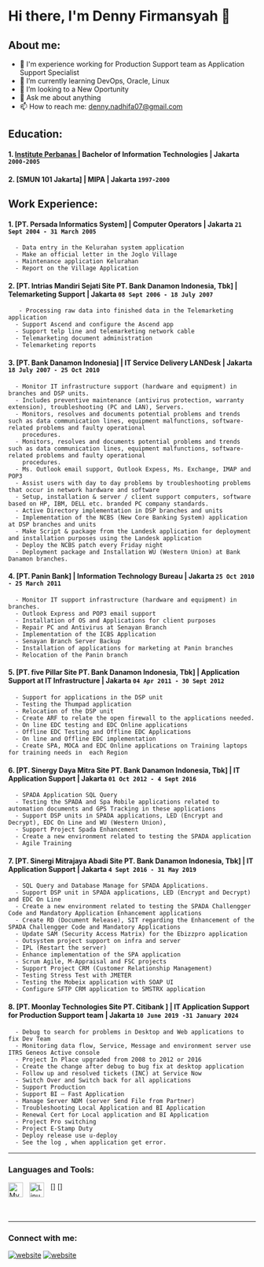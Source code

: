 # Hi there, I'm Denny Firmansyah 👋
## About me:
- 🔭 I'm experience working for Production Support team as Application Support Specialist 
- 🌱 I’m currently learning DevOps, Oracle, Linux
- 👯 I’m looking to a New Oportunity
- 💬 Ask me about anything
- 📫 How to reach me: denny.nadhifa07@gmail.com

## Education:

#### 1. [Institute Perbanas ](https://perbanas.id/) | Bachelor of Information Technologies | Jakarta `2000-2005`

#### 2. [SMUN 101 Jakarta] | MIPA | Jakarta `1997-2000`

## Work Experience:
#### 1. [PT. Persada Informatics System] | Computer Operators  | Jakarta `21 Sept 2004 - 31 March 2005`
      - Data entry in the Kelurahan system application
      - Make an official letter in the Joglo Village
      - Maintenance application Kelurahan
      - Report on the Village Application
    
#### 2. [PT. Intrias Mandiri Sejati Site PT. Bank Danamon Indonesia, Tbk] | Telemarketing Support  | Jakarta `08 Sept 2006 - 18 July 2007`
       - Processing raw data into finished data in the Telemarketing application
      - Support Ascend and configure the Ascend app
      - Support telp line and telemarketing network cable
      - Telemarketing document administration
      - Telemarketing reports

#### 3. [PT. Bank Danamon Indonesia] | IT Service Delivery LANDesk   | Jakarta `18 July 2007 - 25 Oct 2010`
      - Monitor IT infrastructure support (hardware and equipment) in branches and DSP units.
      - Includes preventive maintenance (antivirus protection, warranty extension), troubleshooting (PC and LAN), Servers.
      - Monitors, resolves and documents potential problems and trends such as data communication lines, equipment malfunctions, software-related problems and faulty operational 
        procedures.
      - Monitors, resolves and documents potential problems and trends such as data communication lines, equipment malfunctions, software-related problems and faulty operational 
        procedures.
      - Ms. Outlook email support, Outlook Expess, Ms. Exchange, IMAP and POP3
      - Assist users with day to day problems by troubleshooting problems that occur in network hardware and software
      - Setup, installation & server / client support computers, software based on HP, IBM, DELL etc. branded PC company standards.
      - Active Directory implementation in DSP branches and units
      - Implementation of the NCBS (New Core Banking System) application at DSP branches and units
      - Make Script & package from the Landesk application for deployment and installation purposes using the Landesk application
      - Deploy the NCBS patch every Friday night
      - Deployment package and Installation WU (Western Union) at Bank Danamon branches.

#### 4. [PT. Panin Bank] | Information Technology Bureau   | Jakarta `25 Oct 2010 - 25 March 2011`
      - Monitor IT support infrastructure (hardware and equipment) in branches.
      - Outlook Express and POP3 email support
      - Installation of OS and Applications for client purposes
      - Repair PC and Antivirus at Senayan Branch
      - Implementation of the ICBS Application
      - Senayan Branch Server Backup
      - Installation of applications for marketing at Panin branches
      - Relocation of the Panin branch

#### 5. [PT. five Pillar Site PT. Bank Danamon Indonesia, Tbk] | Application Support at IT Infrastructure    | Jakarta `04 Apr 2011 - 30 Sept 2012`
      - Support for applications in the DSP unit
      - Testing the Thumpad application
      - Relocation of the DSP unit
      - Create ARF to relate the open firewall to the applications needed.
      - On line EDC testing and EDC Online applications
      - Offline EDC Testing and Offline EDC Applications
      - On line and Offline EDC implementation
      - Create SPA, MOCA and EDC Online applications on Training laptops for training needs in  each Region

#### 6. [PT. Sinergy Daya Mitra Site PT. Bank Danamon Indonesia, Tbk] | IT Application Support     | Jakarta `01 Oct 2012 - 4 Sept 2016`
      - SPADA Application SQL Query
      - Testing the SPADA and Spa Mobile applications related to automation documents and GPS Tracking in these applications
      - Support DSP units in SPADA applications, LED (Encrypt and Decrypt), EDC On Line and WU (Western Union),
      - Support Project Spada Enhancement
      - Create a new environment related to testing the SPADA application
      - Agile Training

#### 7. [PT. Sinergi Mitrajaya Abadi Site PT. Bank Danamon Indonesia, Tbk] | IT Application Support     | Jakarta `4 Sept 2016 - 31 May 2019`
      - SQL Query and Database Manage for SPADA Applications.
      - Support DSP unit in SPADA applications, LED (Encrypt and Decrypt) and EDC On Line
      - Create a new environment related to testing the SPADA Challengger Code and Mandatory Application Enhancement applications
      - Create RD (Document Release), SIT regarding the Enhancement of the SPADA Challengger Code and Mandatory Applications
      - Update SAM (Security Access Matrix) for the Ebizzpro application
      - Outsystem project support on infra and server
      - IPL (Restart the server)
      - Enhance implementation of the SPA application
      - Scrum Agile, M-Appraisal and FSC projects
      - Support Project CRM (Customer Relationship Management)
      - Testing Stress Test with JMETER
      - Testing the Mobeix application with SOAP UI
      - Configure SFTP CRM application to SMSTRX application

#### 8. [PT. Moonlay Technologies Site PT. Citibank ] | IT Application Support for Production Support team   | Jakarta `10 June 2019 -31 January 2024`
      - Debug to search for problems in Desktop and Web applications to fix Dev Team 
      - Monitoring data flow, Service, Message and environment server use ITRS Geneos Active console
      - Project In Place upgraded from 2008 to 2012 or 2016
      - Create the change after debug to bug fix at desktop application
      - Follow up and resolved tickets (INC) at Service Now
      - Switch Over and Switch back for all applications
      - Support Production 
      - Support BI – Fast Application
      - Manage Server NDM (server Send File from Partner)
      - Troubleshooting Local Application and BI Application
      - Renewal Cert for Local application and BI Application
      - Project Pro switching
      - Project E-Stamp Duty
      - Deploy release use u-deploy
      - See the log , when application get error.

---

### Languages and Tools:

[<img align="left" alt="MySQL" width="30px" src="https://cdn.jsdelivr.net/gh/devicons/devicon/icons/mysql/mysql-original.svg" style="padding-right:10px;" />]
[<img align="left" alt="Linux" width="30px" src="https://upload.wikimedia.org/wikipedia/commons/thumb/3/35/Tux.svg/120px-Tux.svg.png" style="padding-right:10px;" />]

<br />
<br />

---
### Connect with me:

[![website](./img/linkedin-light.svg)](https://www.linkedin.com/in/denny-firmansyah-501b25117/#gh-light-mode-only)
[![website](./img/linkedin-dark.svg)](https://www.linkedin.com/in/denny-firmansyah-501b25117/#gh-dark-mode-only)


